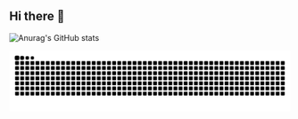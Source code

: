 ## Hi there 👋
![Anurag's GitHub stats](https://github-readme-stats.vercel.app/api?username=hhhJB)

![暗色](https://raw.githubusercontent.com/hhhJB/hhhJB/output/github-contribution-grid-snake-dark.svg)

<!--
**hhhJB/hhhJB** is a ✨ _special_ ✨ repository because its `README.md` (this file) appears on your GitHub profile.

Here are some ideas to get you started:

- 🔭 I’m currently working on ...
- 🌱 I’m currently learning ...
- 👯 I’m looking to collaborate on ...
- 🤔 I’m looking for help with ...
- 💬 Ask me about ...
- 📫 How to reach me: ...
- 😄 Pronouns: ...
- ⚡ Fun fact: ...
-->
